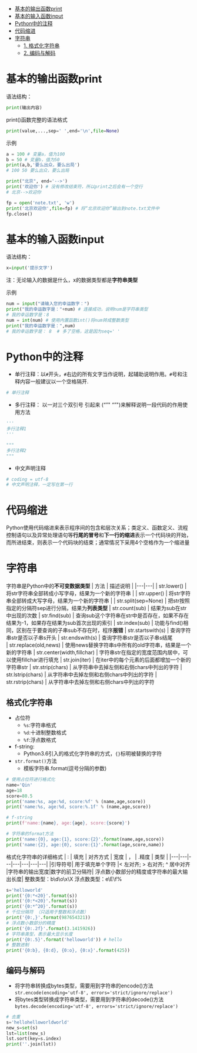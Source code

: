 <!-- TOC -->

- [基本的输出函数print](#%E5%9F%BA%E6%9C%AC%E7%9A%84%E8%BE%93%E5%87%BA%E5%87%BD%E6%95%B0print)
- [基本的输入函数input](#%E5%9F%BA%E6%9C%AC%E7%9A%84%E8%BE%93%E5%85%A5%E5%87%BD%E6%95%B0input)
- [Python中的注释](#python%E4%B8%AD%E7%9A%84%E6%B3%A8%E9%87%8A)
- [代码缩进](#%E4%BB%A3%E7%A0%81%E7%BC%A9%E8%BF%9B)
- [字符串](#%E5%AD%97%E7%AC%A6%E4%B8%B2)
    - [1. 格式化字符串](#1-%E6%A0%BC%E5%BC%8F%E5%8C%96%E5%AD%97%E7%AC%A6%E4%B8%B2)
    - [2. 编码与解码](#2-%E7%BC%96%E7%A0%81%E4%B8%8E%E8%A7%A3%E7%A0%81)

<!-- /TOC -->
# 基本的输出函数print
语法结构：
```python
print(输出内容)
```
print()函数完整的语法格式
```python
print(value,...,sep=' ',end='\n',file=None)
```
示例
```python
a = 100 # 变量a，值为100
b = 50 # 变量b，值为50
print(a,b,'要么出众，要么出局')
# 100 50 要么出众，要么出局

print("北京", end='-->')
print('欢迎你') # 没有修改结束符，所以print之后会有一个空行
# 北京-->欢迎你

fp = open('note.txt', 'w')
print('北京欢迎你',file=fp) # 将“北京欢迎你”输出到note.txt文件中
fp.close()
```

# 基本的输入函数input
语法结构：
```python
x=input('提示文字')
```
注：无论输入的数据是什么，x的数据类型都是**字符串类型**

示例
```python
num = input("请输入您的幸运数字：")
print("我的幸运数字是："+num) # 连接成功，说明num是字符串类型
# 我的幸运数字是：8
num = int(num) # 使用内置函数int()将num转成整数类型
print("我的幸运数字是：",num)
# 我的幸运数字是： 8  # 多了空格，这是因为seq=' '
```

# Python中的注释
* 单行注释：以`#`开头，`#`右边的所有文字当作说明，起辅助说明作用。`#`号和注释内容一般建议以一个空格隔开.

```python
# 单行注释
```

* 多行注释： 以一对三个双引号 引起来 (“”" “”")来解释说明一段代码的作用使用方法
```python
'''
多行注释1
'''

"""
多行注释2
"""
```
* 中文声明注释
```python
# coding = utf-8
# 中文声明注释，一定写在第一行
```

# 代码缩进
Python使用代码缩进来表示程序间的包含和层次关系；类定义、函数定义、流程控制语句以及异常处理语句等**行尾的冒号**和**下一行的缩进**表示一个代码块的开始，而所进结束，则表示一个代码块的结束；通常情况下采用4个空格作为一个缩进量

# 字符串
字符串是Python中的**不可变数据类型**
| 方法 | 描述说明 |
|---|---|
| str.lower() | 将str字符串全部转成小写字母，结果为一个新的字符串 |
| str.upper() | 将str字符串全部转成大写字母，结果为一个新的字符串 |
| str.split(sep=None) | 把str按照指定的分隔符sep进行分隔，结果为**列表类型**
| str.count(sub)      | 结果为sub在str中出现的次数
| str.find(sub)       | 查询sub这个字符串在str中是否存在，如果不存在结果为-1，如果存在结果为sub首次出现的索引
| str.index(sub)      | 功能与find()相同，区别在于要查询的子串sub不存在时，程序**报错**
| str.startswith(s)   | 查询字符串str是否以子串s开头
| str.endswith(s)     | 查询字符串str是否以子串s结尾        
| str.replace(old,news) | 使用news替换字符串s中所有的old字符串，结果是一个新的字符串
| str.center(width,fillchar) | 字符串str在指定的宽度范围内居中，可以使用fillchar进行填充
| str.join(iter) |  在iter中的每个元素的后面都增加一个新的字符串str
| str.strip(chars)  |         从字符串中去掉左侧和右侧chars中列出的字符
| str.lstrip(chars) |         从字符串中去掉左侧和右侧chars中列出的字符
| str.rstrip(chars) |         从字符串中去掉左侧和右侧chars中列出的字符

## 格式化字符串

* 占位符
    * `%s`:字符串格式
    * `%d`:十进制整数格式
    * `%f`:浮点数格式
* f-string:
    * Python3.6引入的格式化字符串的方式，`{}`标明被替换的字符
* `str.format()`方法
    * 模板字符串.format(逗号分隔的参数)

```python
# 使用占位符进行格式化
name='Qin'
age=18
score=80.5
print('name:%s, age:%d, score:%f' % (name,age,score))
print('name:%s, age:%d, score:%.1f' % (name,age,score))

# f-string
print(f'name:{name}, age:{age}, score:{score}')

# 字符串的format方法
print('name:{0}, age:{1}, score:{2}'.format(name,age,score))
print('name:{2}, age:{0}, score:{1}'.format(age,score,name))
```

格式化字符串的详细格式
| : | 填充 | 对齐方式 | 宽度 | ， | .精度 | 类型 |
|---|---|---|---|---|---|---|
|引导符号| 用于填充单个字符 |< 左对齐; > 右对齐; ^ 居中对齐 |字符串的输出宽度|数字的前卫分隔符| 浮点数小数部分的精度或字符串的最大输出长度| 整数类型：b\d\o\x\X 浮点数类型：e\E\f\%

```python
s='helloworld'
print('{0:*<20}'.format(s))
print('{0:*<20}'.format(s))
print('{0:*^20}'.format(s))
# 千位分隔符 （只适用于整数和浮点数）
print('{0:,}'.format(987654321))
# 浮点数小数部分的精度
print('{0:.2f}'.format(3.1415926))
# 字符串类型，表示最大显示长度
print('{0:.5}'.format('helloworld')) # hello
# 整数进制
print('{0:b}, {0:d}, {0:o}, {0:x}'.format(425))
```
## 编码与解码
* 将字符串转换成bytes类型，需要用到字符串的encode()方法
`str.encode(encoding='utf-8', errors='strict/ignore/replace')`
* 将bytes类型转换成字符串类型，需要用到字符串的decode()方法
`bytes.decode(encoding='utf-8', errors='strict/ignore/replace')`

```python
# 去重
s='hellohelloworldworld'
new_s=set(s)
lst=list(new_s)
lst.sort(key=s.index)
print(''.join(lst))
```
